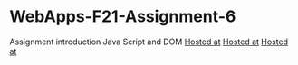 # WebApps-F21-Assignment-6
Assignment introduction Java Script and DOM
[Hosted at](https://44-563-webapps-f21.github.io/webapps-f21-assignment-6-S545258/pass.html)
[Hosted at](https://44-563-webapps-f21.github.io/webapps-f21-assignment-6-S545258/arithmetic.html)
[Hosted at](https://44-563-webapps-f21.github.io/webapps-f21-assignment-6-S545258/car.html)